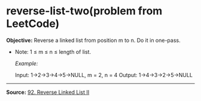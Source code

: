 # reverse-list-two(problem from LeetCode)

**Objective:** Reverse a linked list from position m to n. Do it in one-pass.

- Note: 1 ≤ m ≤ n ≤ length of list.

  *Example:*

    Input: 1->2->3->4->5->NULL, m = 2, n = 4
    Output: 1->4->3->2->5->NULL
___
**Source:**
[92. Reverse Linked List II](https://leetcode.com/problems/reverse-linked-list-ii/)
